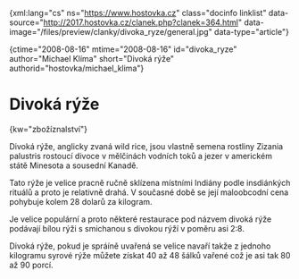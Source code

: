 
{xml:lang="cs" ns="https://www.hostovka.cz" class="docinfo linklist" data-source="http://2017.hostovka.cz/clanek.php?clanek=364.html" data-image="/files/preview/clanky/divoka_ryze/general.jpg" data-type="article"}

{ctime="2008-08-16" mtime="2008-08-16" id="divoka\_ryze" author="Michael Klíma" short="Divoká rýže" authorid="hostovka/michael\_klima"}

# Divoká rýže

<!-- generated attribute kw by user_udpatekw.sh on 2020-04-21, do not edit -->

{kw="zbožíznalství"}

Divoká rýže, anglicky zvaná wild rice, jsou vlastně semena rostliny Zizania palustris rostoucí divoce v mělčinách vodních toků a jezer v americkém státě Minesota a sousední Kanadě.

Tato rýže je velice pracně ručně sklízena místními Indiány podle insdiánkých rituálů a proto je relativně drahá. V současné době se její maloobcodní cena pohybuje kolem 28 dolarů za kilogram.

Je velice populární a proto některé restaurace pod názvem divoká rýže podávají bílou rýži s smichanou s divokou rýží v poměru asi 2:8.

Divoká rýže, pokud je spráíně uvařená se velice navaří takže z jednoho kilogramu syrové rýže můžete získat 40 až 48 šálků vařené což je asi tak 80 až 90 porcí.

